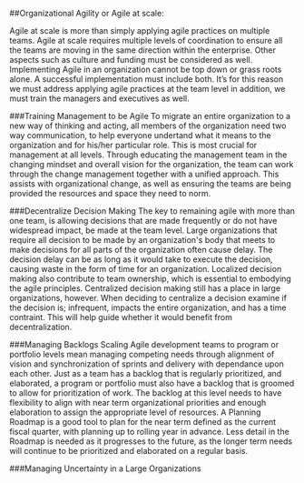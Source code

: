##Organizational Agility or Agile at scale:

Agile at scale is more than simply applying agile practices on multiple teams. Agile at scale requires multiple levels of coordination to ensure all the teams are moving in the same direction within the enterprise. Other aspects such as culture and funding must be considered as well. Implementing Agile in an organization cannot be top down or grass roots alone. A successful implementation must include both. It’s for this reason we must address applying agile practices at the team level in addition, we must train the managers and executives as well.

###Training Management to be Agile
To migrate an entire organization to a new way of thinking and acting, all members of the organization need two way communication, to help everyone undertand what it means to the organization and for his/her particular role.  This is most crucial for management at all levels.  Through educating the management team in the changing mindset and overall vision for the organization, the team can work through the change management together with a unified approach.  This assists with organizational change, as well as ensuring the teams are being provided the resources and space they need to norm.

###Decentralize Decision Making
The key to remaining agile with more than one team, is allowing decisions that are made frequently or do not have widespread impact, be made at the team level.  Large organizations that require all decision to be made by an organization's body that meets to make decisions for all parts of the organization often cause delay.  The decision delay can be as long as it would take to execute the decision, causing waste in the form of time for an organization.  Localized decision making also contribute to team ownership, which is essential to embodying the agile principles.  Centralized decision making still has a place in large organizations, however.  When deciding to centralize a decision examine if the decision is; infrequent, impacts the entire organization, and has a time contraint.  This will help guide whether it would benefit from decentralization.

###Managing Backlogs
Scaling Agile development teams to program or portfolio levels mean managing competing needs through alignment of vision and synchronization of sprints and delivery with dependance upon each other.  Just as a team has a backlog that is regularly prioritized, and elaborated, a  program or portfolio must also have a backlog that is groomed to allow for prioritization of work. The backlog at this level needs to have flexibility to align with near term organizational priorities and enough elaboration to assign the appropriate level of resources.  A Planning Roadmap is a good tool to plan for the near term defined as the current fiscal quarter, with planning up to rolling year in advance.  Less detail in the Roadmap is needed as it progresses to the future, as the longer term needs will continue to be prioritized and elaborated on a regular basis.

###Managing Uncertainty in a Large Organizations


